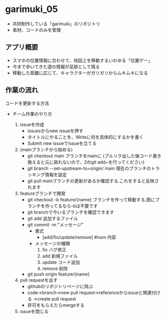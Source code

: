 # garimuki_05
- 共同制作している「garimuki」のリポジトリ
- 素材、コードのみを管理

## アプリ概要
- スマホの位置情報に合わせて、地図上を移動するいわゆる「位置ゲー」
- 今まで歩いてきた道の情報が足跡として残る
- 移動した距離に応じて、キャラクターがガリガリからムキムキになる

## 作業の流れ
コードを更新する方法
- チーム作業のやり方

    1. issueを作成
        - issuesからnew issueを押す
        - タイトルにやることを、Writeに何を具体的にするかを書く
        - Submit new issueでissueを立てる
    2. (mainブランチから始める)
        - git checkout main ブランチをmainに (プルリク出した後コード書き換えると元に戻れないので、2のgit add~を行ってください)
        - git branch --set-upstream-to=origin/<branch> main 現在のブランチのトラッキング情報を設定
        - git pull mainブランチの更新があるか確認する.これをすると反映されます
    3. featureブランチで開発
        - git checkout -b feature/{name} ブランチを作って移動する,既にブランチを作ってるなら-bは不要です
        - git branchで今いるブランチを確認できます
        - git add 追加するファイル
        - git commit -m "メッセージ"
            - 書式
                - [add/fix/update/remove] #num 内容
            - メッセージの種類
                1. fix バグ修正
                2. add 新規ファイル
                3. update コード追加
                4. remove 削除
        - git push origin feature/{name}
    4. pull requestを出す
        - githubのリポジトリページに飛ぶ
        - code->branch->new pull request->referenceからissueと関連付ける ->create pull request
        - 許可をもらえたらmergeする
    5. issueを閉じる
        
    
        



